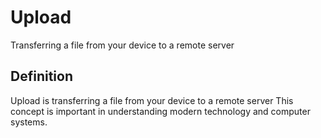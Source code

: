 # Upload

Transferring a file from your device to a remote server

## Definition
Upload is transferring a file from your device to a remote server This concept is important in understanding modern technology and computer systems.
